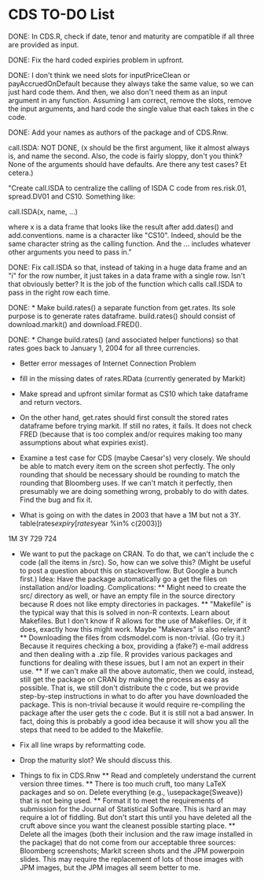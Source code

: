 CDS TO-DO List
========================================================
DONE: In CDS.R, check if date, tenor and maturity are compatible if all three are provided as input.

DONE: Fix the hard coded expiries problem in upfront.

DONE: I don't think we need slots for inputPriceClean or payAccruedOnDefault because they always take the same value, so we can just hard code them. And then, we also don't need them as an input argument in any function. Assuming I am correct, remove the slots, remove the input arguments, and hard code the single value that each takes in the c code.

DONE: Add your names as authors of the package and of CDS.Rnw.

call.ISDA:
NOT DONE, (x should be the first argument, like it almost always is, and name the second. Also, the code is fairly sloppy, don't you think? None of the arguments should have defaults. Are there any test cases? Et cetera.) 

"Create call.ISDA to centralize the calling of ISDA C code from res.risk.01, spread.DV01 and CS10. Something like:

call.ISDA(x, name, ...)

where x is a data frame that looks like the result after add.dates() and add.conventions. name is a character like "CS10". Indeed, should be the same character string as the calling function. And the ... includes whatever other arguments you need to pass in."

DONE: Fix call.ISDA so that, instead of taking in a huge data frame and an "i" for the row number, it just takes in a data frame with a single row. Isn't that obviously better? It is the job of the function which calls call.ISDA to pass in the right row each time.

DONE: * Make build.rates() a separate function from get.rates. Its sole purpose is to generate rates dataframe. build.rates() should consist of download.markit() and download.FRED(). 

DONE: * Change build.rates() (and associated helper functions) so that rates goes back to January 1, 2004 for all three currencies.
 
* Better error messages of Internet Connection Problem

* fill in the missing dates of rates.RData (currently generated by Markit)

* Make spread and upfront similar format as CS10 which take dataframe and return vectors.

* On the other hand, get.rates should first consult the stored rates dataframe before trying markit. If still no rates, it fails. It does not check FRED (because that is too complex and/or requires making too many assumptions about what expiries exist).

* Examine a test case for CDS (maybe Caesar's) very closely. We should be able to match every item on the screen shot perfectly. The only rounding that should be necessary should be rounding to match the rounding that Bloomberg uses. If we can't match it perfectly, then presumably we are doing something wrong, probably to do with dates. Find the bug and fix it.


* What is going on with the dates in 2003 that have a 1M but not a 3Y. table(rates$expiry[rates$year %in% c(2003)])

 1M  3Y 
729 724 

* We want to put the package on CRAN. To do that, we can't include the c code (all the items in /src). So, how can we solve this? (Might be useful to post a question about this on stackoverflow. But Google a bunch first.) Idea: Have the package automatically go a get the files on installation and/or loading. Complications:
** Might need to create the src/ directory as well, or have an empty file in the source directory because R does not like empty directories in packages.
** "Makefile" is the typical way that this is solved in non-R contexts. Learn about Makefiles. But I don't know if R allows for the use of Makefiles. Or, if it does, exactly how this might work. Maybe "Makevars" is also relevant?
** Downloading the files from cdsmodel.com is non-trivial. (Go try it.) Because it requires checking a box, providing a (fake?) e-mail address and then dealing with a .zip file. R provides various packages and functions for dealing with these issues, but I am not an expert in their use.
** If we can't make all the above automatic, then we could, instead, still get the package on CRAN by making the process as easy as possible. That is, we still don't distribute the c code, but we provide step-by-step instructions in what to do after you have downloaded the package. This is non-trivial because it would require re-compiling the package after the user gets the c code. But it is still not a bad answer. In fact, doing this is probably a good idea because it will show you all the steps that need to be added to the Makefile.

* Fix all line wraps by reformatting code.

* Drop the maturity slot? We should discuss this.

* Things to fix in CDS.Rnw
** Read and completely understand the current version three times.
** There is too much cruft, too many LaTeX packages and so on. Delete everything (e.g., \usepackage{Sweave}) that is not being used.
** Format it to meet the requirements of submission for the Journal of Statistical Software. This is hard an may require a lot of fiddling. But don't start this until you have deleted all the cruft above since you want the cleanest possible starting place.
** Delete all the images (both their inclusion and the raw image installed in the package) that do not come from our acceptable three sources: Bloomberg screenshots; Markit screen shots and the JPM powerpoin slides. This may require the replacement of lots of those images with JPM images, but the JPM images all seem better to me.


